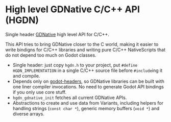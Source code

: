 # High level GDNative C/C++ API (HGDN)
Single header [GDNative](https://docs.godotengine.org/en/stable/tutorials/plugins/gdnative/gdnative-c-example.html)
high level API for C/C++.

This API tries to bring GDNative closer to the C world, making it easier to
write bindigns for C/C++ libraries and writing pure C/C++ NativeScripts that do
not depend too much on Godot classes.

- Single header: just copy `hgdn.h` to your project, put `#define HGDN_IMPLEMENTATION`
  in a single C/C++ source file before `#include`ing it and compile.
- Depends only on [godot-headers](https://github.com/godotengine/godot-headers),
  so GDNative libraries can be built with one liner compiler invocations.
  No need to generate Godot API bindings if you only use core stuff.
- `hgdn_gdnative_init` fetches all current GDNative APIs.
- Abstractions to create and use data from Variants, including helpers for
  handling strings (`const char *`), generic memory buffers (`void *`) and
  diverse arrays.
